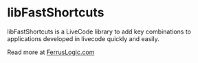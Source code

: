 # libFastShortcuts
libFastShortcuts is a LiveCode library to add key combinations to applications developed in livecode quickly and easily.


Read  more at [FerrusLogic.com](https://ferruslogic.com/how-to-handle-key-combinations-in-your-livecode-applications/)
